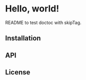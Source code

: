 # Hello, world!

README to test doctoc with skipTag.

<!-- DOCTOC SKIP -->

## Installation
## API
## License
